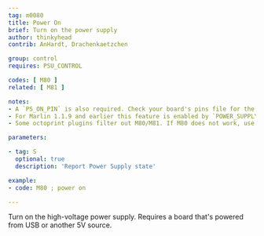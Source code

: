 ```yaml
---
tag: m0080
title: Power On
brief: Turn on the power supply
author: thinkyhead
contrib: AnHardt, Drachenkaetzchen

group: control
requires: PSU_CONTROL

codes: [ M80 ]
related: [ M81 ]

notes:
- A `PS_ON_PIN` is also required. Check your board's pins file for the default.
- For Marlin 1.1.9 and earlier this feature is enabled by `POWER_SUPPLY`.
- Some octoprint plugins filter out M80/M81. If M80 does not work, use a plain serial terminal first prior reporting a bug.

parameters:

- tag: S
  optional: true
  description: 'Report Power Supply state'

example:
- code: M80 ; power on

---
```


Turn on the high-voltage power supply. Requires a board that's powered from USB or another 5V source.
